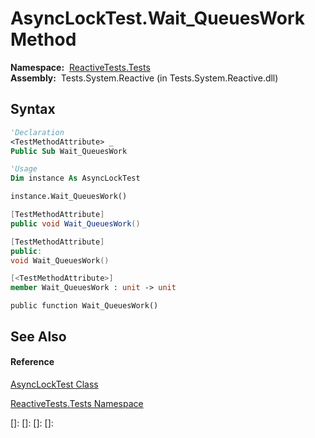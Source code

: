 # AsyncLockTest.Wait\_QueuesWork Method

**Namespace:**  [ReactiveTests.Tests](ReactiveTests.Tests\ReactiveTests.Tests.md)  
**Assembly:**  Tests.System.Reactive (in Tests.System.Reactive.dll)

## Syntax

```vb
'Declaration
<TestMethodAttribute> _
Public Sub Wait_QueuesWork
```

```vb
'Usage
Dim instance As AsyncLockTest

instance.Wait_QueuesWork()
```

```csharp
[TestMethodAttribute]
public void Wait_QueuesWork()
```

```c++
[TestMethodAttribute]
public:
void Wait_QueuesWork()
```

```fsharp
[<TestMethodAttribute>]
member Wait_QueuesWork : unit -> unit 
```

```jscript
public function Wait_QueuesWork()
```

## See Also

#### Reference

[AsyncLockTest Class](AsyncLockTest\AsyncLockTest.md)

[ReactiveTests.Tests Namespace](ReactiveTests.Tests\ReactiveTests.Tests.md)

[]: 
[]: 
[]: 
[]: 
